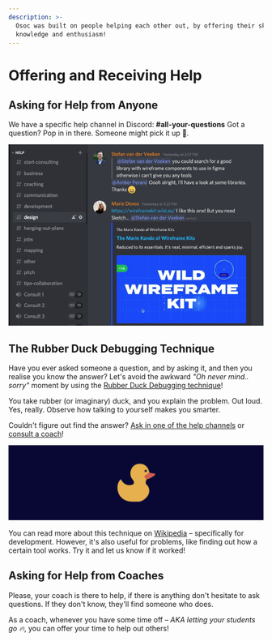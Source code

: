 ```yaml
---
description: >-
  Osoc was built on people helping each other out, by offering their skills,
  knowledge and enthusiasm!
---
```


# Offering and Receiving Help

## Asking for Help from Anyone

We have a specific help channel in Discord: **\#all-your-questions** Got a question? Pop in in there. Someone might pick it up 👀.

![](../../.gitbook/assets/screenshot-2020-07-10-at-17.24.57.png)

## The Rubber Duck Debugging Technique

Have you ever asked someone a question, and by asking it, and then you realise you know the answer? Let's avoid the awkward _"Oh never mind.. sorry"_ moment by using the [Rubber Duck Debugging technique](https://en.wikipedia.org/wiki/Rubber_duck_debugging)!

You take rubber \(or imaginary\) duck, and you explain the problem. Out loud. Yes, really. Observe how talking to yourself makes you smarter.

Couldn't figure out find the answer? [Ask in one of the help channels](remote-helping.md#asking-for-help-from-anyone) or [consult a coach](remote-helping.md#asking-for-help-from-coaches)!

![A duck](../../.gitbook/assets/screenshot-2020-07-10-at-17.39.04.png)

You can read more about this technique on [Wikipedia](https://en.wikipedia.org/wiki/Rubber_duck_debugging) – specifically for development. However, it's also useful for problems, like finding out how a certain tool works. Try it and let us know if it worked!

## Asking for Help from Coaches

Please, your coach is there to help, if there is anything don't hesitate to ask questions. If they don't know, they'll find someone who does.

As a coach, whenever you have some time off _– AKA letting your students go 🔥_, you can offer your time to help out others!



